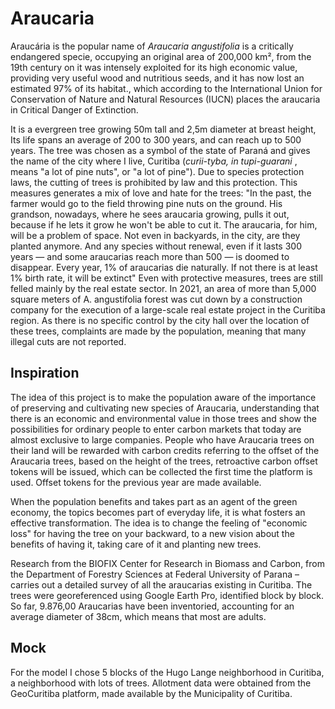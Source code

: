 # Araucaria

Araucária is the popular name of <i>Araucaria angustifolia</i> is a critically endangered specie, occupying an original area of 200,000 km², from the 19th century on it was intensely exploited for its high economic value, providing very useful wood and nutritious seeds, and it has now lost an estimated 97% of its habitat., which according to the International Union for Conservation of Nature and Natural Resources (IUCN) places the araucaria in Critical Danger of Extinction. 

It is a evergreen tree growing 50m tall and 2,5m diameter at breast height, Its life spans an average of 200 to 300 years, and can reach up to 500 years.
The tree was chosen as a symbol of the state of Paraná and gives the name of the city where I live, Curitiba (<i>curii-tyba, in tupi-guarani </i>, means "a lot of pine nuts", or "a lot of pine"). Due to species protection laws, the cutting of trees is prohibited by law and this protection. This measures generates a mix of love and hate for the trees: 
  "In the past, the farmer would go to the field throwing pine nuts on the ground. His grandson, nowadays, where he sees araucaria growing, pulls it out, because if he lets it grow he won't be able to cut it. The araucaria, for him, will be a problem of space. Not even in backyards, in the city, are they planted anymore. And any species without renewal, even if it lasts 300 years — and some araucarias reach more than 500 — is doomed to disappear. Every year, 1% of araucarias die naturally. If not there is at least 1% birth rate, it will be extinct"
  Even with protective measures, trees are still felled mainly by the real estate sector. In 2021, an area of more than 5,000 square meters of A. angustifolia forest was cut down by a construction company for the execution of a large-scale real estate project in the Curitiba region.
  As there is no specific control by the city hall over the location of these trees, complaints are made by the population, meaning that many illegal cuts are not reported.
  
## Inspiration

  The idea of this project is to make the population aware of the importance of preserving and cultivating new species of Araucaria, understanding that there is an economic and environmental value in those trees and show the possibilities for ordinary people to enter carbon markets that today are almost exclusive to large companies. People who have Araucaria trees on their land will be rewarded with carbon credits referring to the offset of the Araucaria trees, based on the height of the trees, retroactive carbon offset tokens will be issued, which can be collected the first time the platform is used. Offset tokens for the previous year are made available.  
  
  When the population benefits and takes part as an agent of the green economy, the topics becomes part of everyday life, it is what fosters an effective transformation. The idea is to change the feeling of "economic loss" for having the tree on your backward, to a new vision about the benefits of having it, taking care of it and planting new trees.
  
  Research from the BIOFIX Center for Research in Biomass and Carbon, from the Department of Forestry Sciences at Federal University of Parana – carries out a detailed survey of all the araucarias existing in Curitiba. The trees were georeferenced using Google Earth Pro, identified block by block. So far, 9.876,00 Araucarias have been inventoried, accounting for an average diameter of 38cm, which means that most are adults.
  
  ## Mock
  
 For the model I chose 5 blocks of the Hugo Lange neighborhood in Curitiba, a neighborhood with lots of trees. Allotment data were obtained from the GeoCuritiba platform, made available by the Municipality of Curitiba.
 
 
